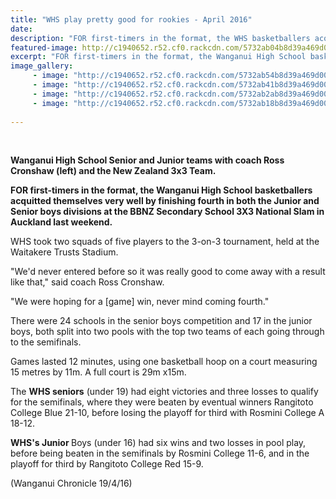 ```yaml
---
title: "WHS play pretty good for rookies - April 2016"
date: 
description: "FOR first-timers in the format, the WHS basketballers acquitted themselves very well by finishing 4th in both the Junior & Senior boys divisions at the BBNZ SS 3X3 National Slam in Auckland..."
featured-image: http://c1940652.r52.cf0.rackcdn.com/5732ab04b8d39a469d000783/WHS-boys-with-NZ-3x3-team.jpg
excerpt: "FOR first-timers in the format, the Wanganui High School basketballers acquitted themselves very well by finishing fourth in both the Junior and Senior boys divisions at the BBNZ Secondary School 3X3 National Slam in Auckland last weekend."
image_gallery:
     - image: "http://c1940652.r52.cf0.rackcdn.com/5732ab54b8d39a469d00078b/WHS-Senior-3x3-team.jpg"
     - image: "http://c1940652.r52.cf0.rackcdn.com/5732ab41b8d39a469d000789/WHS-Junior-3x3-team.jpg"
     - image: "http://c1940652.r52.cf0.rackcdn.com/5732ab2ab8d39a469d000787/game-time.jpg"
     - image: "http://c1940652.r52.cf0.rackcdn.com/5732ab18b8d39a469d000785/game-time-2.jpg"
    
---
```


<p><strong><br /></strong></p>
<p><strong>Wanganui High School Senior and <strong>Junior&nbsp;</strong>teams with coach Ross Cronshaw (left) and the New Zealand 3x3 Team.</strong></p>
<p><strong>FOR first-timers in the format, the Wanganui High School basketballers acquitted themselves very well by finishing fourth in both the Junior and Senior boys divisions at the BBNZ Secondary School 3X3 National Slam in Auckland last weekend.</strong></p>
<p>WHS took two squads of five players to the 3-on-3 tournament, held at the Waitakere Trusts Stadium.</p>
<p>"We'd never entered before so it was really good to come away with a result like that," said coach Ross Cronshaw.</p>
<p>"We were hoping for a [game] win, never mind coming fourth."</p>
<p>There were 24 schools in the senior boys competition and 17 in the junior boys, both split into two pools with the top two teams of each going through to the semifinals.</p>
<p>Games lasted 12 minutes, using one basketball hoop on a court measuring 15 metres by 11m. A full court is 29m x15m.</p>
<p>The <strong>WHS seniors</strong> (under 19) had eight victories and three losses to qualify for the semifinals, where they were beaten by eventual winners Rangitoto College Blue 21-10, before losing the playoff for third with Rosmini College A 18-12.</p>
<p><strong>WHS's Junior </strong>Boys (under 16) had six wins and two losses in pool play, before being beaten in the semifinals by Rosmini College 11-6, and in the playoff for third by Rangitoto College Red 15-9.</p>
<p>(Wanganui Chronicle 19/4/16)</p>
<p>&nbsp;</p>

